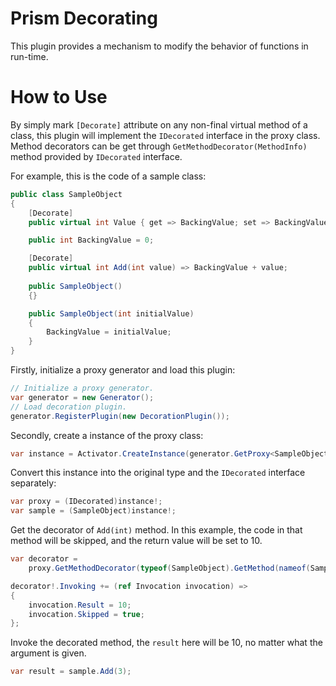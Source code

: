 # Prism Decorating

This plugin provides a mechanism to modify the behavior of functions in run-time.

# How to Use

By simply mark ```[Decorate]``` attribute on any non-final virtual method of a class,
this plugin will implement the ```IDecorated``` interface in the proxy class.
Method decorators can be get through ```GetMethodDecorator(MethodInfo)``` method provided by ```IDecorated``` interface.

For example, this is the code of a sample class:
```c#
public class SampleObject
{
    [Decorate]
    public virtual int Value { get => BackingValue; set => BackingValue = value; }

    public int BackingValue = 0;

    [Decorate]
    public virtual int Add(int value) => BackingValue + value;
    
    public SampleObject()
    {}

    public SampleObject(int initialValue)
    {
        BackingValue = initialValue;
    }
}
```
Firstly, initialize a proxy generator and load this plugin:
```c#
// Initialize a proxy generator.
var generator = new Generator();
// Load decoration plugin.
generator.RegisterPlugin(new DecorationPlugin());
```
Secondly, create a instance of the proxy class:
```c#
var instance = Activator.CreateInstance(generator.GetProxy<SampleObject>());
```
Convert this instance into the original type and the ```IDecorated``` interface separately:
```c#
var proxy = (IDecorated)instance!;
var sample = (SampleObject)instance!;
```
Get the decorator of ```Add(int)``` method. 
In this example, the code in that method will be skipped, and the return value will be set to 10. 
```c#
var decorator = 
    proxy.GetMethodDecorator(typeof(SampleObject).GetMethod(nameof(SampleObject.Add))!);

decorator!.Invoking += (ref Invocation invocation) =>
{
    invocation.Result = 10;
    invocation.Skipped = true;
};
```
Invoke the decorated method, the ```result``` here will be 10,
no matter what the argument is given.
```c#
var result = sample.Add(3);
```
